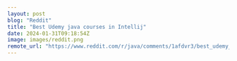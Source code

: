 ```yaml
---
layout: post
blog: "Reddit"
title: "Best Udemy java courses in Intellij"
date: 2024-01-31T09:18:54Z
image: images/reddit.png
remote_url: "https://www.reddit.com/r/java/comments/1afdvr3/best_udemy_java_courses_in_intellij/"
---
```

